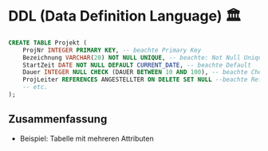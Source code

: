 # DDL (Data Definition Language) 🏛️

```sql
CREATE TABLE Projekt (
	ProjNr INTEGER PRIMARY KEY, -- beachte Primary Key
	Bezeichnung VARCHAR(20) NOT NULL UNIQUE, -- beachte: Not Null Unique
	StartZeit DATE NOT NULL DEFAULT CURRENT_DATE, -- beachte Default
	Dauer INTEGER NULL CHECK (DAUER BETWEEN 10 AND 100), -- beachte Check. Null ist sowieso default
	ProjLeiter REFERENCES ANGESTELLTER ON DELETE SET NULL --beachte Reference und ON Delete
	-- etc.
);
```

## Zusammenfassung
- Beispiel: Tabelle mit mehreren Attributen